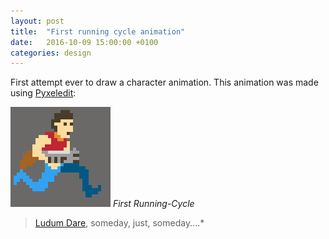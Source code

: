 ```yaml
---
layout: post
title:  "First running cycle animation"
date:   2016-10-09 15:00:00 +0100
categories: design
---
```

First attempt ever to draw a character animation. This animation was made using [Pyxeledit](http://pyxeledit.com/):

![](/images/running-cycle-1.gif)
*First Running-Cycle*


>[Ludum Dare](http://ludumdare.com/compo/), someday, just, someday....*